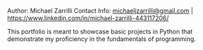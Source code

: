 Author: Michael Zarrilli
Contact Info: michaeljzarrilli@gmail.com | https://www.linkedin.com/in/michael-zarrilli-443117206/

This portfolio is meant to showcase basic projects in Python that demonstrate my proficiency in the fundamentals of programming. 
